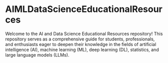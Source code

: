 # AIMLDataScienceEducationalResources
Welcome to the AI and Data Science Educational Resources repository! This repository serves as a comprehensive guide for students, professionals, and enthusiasts eager to deepen their knowledge in the fields of artificial intelligence (AI), machine learning (ML), deep learning (DL), statistics, and large language models (LLMs).
